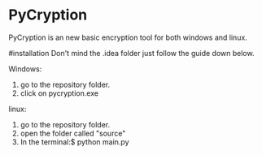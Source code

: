 # PyCryption
PyCryption is an new basic encryption tool for both windows and linux.


#installation
Don't mind the .idea folder just follow the guide down below.

Windows:
  1. go to the repository folder.
  2. click on pycryption.exe

linux:
  1. go to the repository folder.
  2. open the folder called "source"
  2. In the terminal:$ python main.py
  
